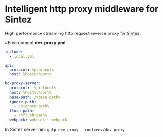 # Intelligent http proxy middleware for Sintez

High performance streaming http request reverse proxy for [Sintez](https://github.com/frankland/sintez).

#Environment **dev-proxy.yml**:
``` yml
include:
  - local.yml

api:
  protocol: %protocol%
  host: %host%:%port%

bo-proxy-server:
  protocol:  %protocol%
  host: %host%:%port%
  base-path: /%base-path%
  ignore-path:
    - /%ignore-path%
  flush-path:
    - /%flush-path%
  webpack: webpack ~ webpack
```


In Sintez server run:
`gulp dev-proxy --conf=env/dev-proxy`